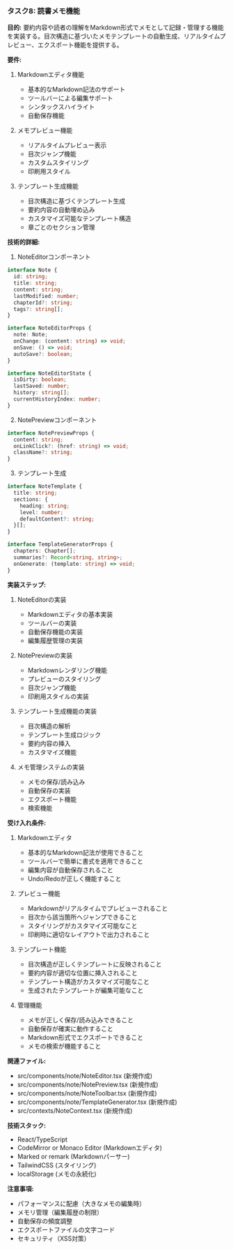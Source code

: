 ### タスク8: 読書メモ機能

**目的:**
要約内容や読者の理解をMarkdown形式でメモとして記録・管理する機能を実装する。目次構造に基づいたメモテンプレートの自動生成、リアルタイムプレビュー、エクスポート機能を提供する。

**要件:**
1. Markdownエディタ機能
   - 基本的なMarkdown記法のサポート
   - ツールバーによる編集サポート
   - シンタックスハイライト
   - 自動保存機能

2. メモプレビュー機能
   - リアルタイムプレビュー表示
   - 目次ジャンプ機能
   - カスタムスタイリング
   - 印刷用スタイル

3. テンプレート生成機能
   - 目次構造に基づくテンプレート生成
   - 要約内容の自動埋め込み
   - カスタマイズ可能なテンプレート構造
   - 章ごとのセクション管理

**技術的詳細:**

1. NoteEditorコンポーネント
```typescript
interface Note {
  id: string;
  title: string;
  content: string;
  lastModified: number;
  chapterId?: string;
  tags?: string[];
}

interface NoteEditorProps {
  note: Note;
  onChange: (content: string) => void;
  onSave: () => void;
  autoSave?: boolean;
}

interface NoteEditorState {
  isDirty: boolean;
  lastSaved: number;
  history: string[];
  currentHistoryIndex: number;
}
```

2. NotePreviewコンポーネント
```typescript
interface NotePreviewProps {
  content: string;
  onLinkClick?: (href: string) => void;
  className?: string;
}
```

3. テンプレート生成
```typescript
interface NoteTemplate {
  title: string;
  sections: {
    heading: string;
    level: number;
    defaultContent?: string;
  }[];
}

interface TemplateGeneratorProps {
  chapters: Chapter[];
  summaries?: Record<string, string>;
  onGenerate: (template: string) => void;
}
```

**実装ステップ:**

1. NoteEditorの実装
   - Markdownエディタの基本実装
   - ツールバーの実装
   - 自動保存機能の実装
   - 編集履歴管理の実装

2. NotePreviewの実装
   - Markdownレンダリング機能
   - プレビューのスタイリング
   - 目次ジャンプ機能
   - 印刷用スタイルの実装

3. テンプレート生成機能の実装
   - 目次構造の解析
   - テンプレート生成ロジック
   - 要約内容の挿入
   - カスタマイズ機能

4. メモ管理システムの実装
   - メモの保存/読み込み
   - 自動保存の実装
   - エクスポート機能
   - 検索機能

**受け入れ条件:**

1. Markdownエディタ
   - 基本的なMarkdown記法が使用できること
   - ツールバーで簡単に書式を適用できること
   - 編集内容が自動保存されること
   - Undo/Redoが正しく機能すること

2. プレビュー機能
   - Markdownがリアルタイムでプレビューされること
   - 目次から該当箇所へジャンプできること
   - スタイリングがカスタマイズ可能なこと
   - 印刷時に適切なレイアウトで出力されること

3. テンプレート機能
   - 目次構造が正しくテンプレートに反映されること
   - 要約内容が適切な位置に挿入されること
   - テンプレート構造がカスタマイズ可能なこと
   - 生成されたテンプレートが編集可能なこと

4. 管理機能
   - メモが正しく保存/読み込みできること
   - 自動保存が確実に動作すること
   - Markdown形式でエクスポートできること
   - メモの検索が機能すること

**関連ファイル:**
- src/components/note/NoteEditor.tsx (新規作成)
- src/components/note/NotePreview.tsx (新規作成)
- src/components/note/NoteToolbar.tsx (新規作成)
- src/components/note/TemplateGenerator.tsx (新規作成)
- src/contexts/NoteContext.tsx (新規作成)

**技術スタック:**
- React/TypeScript
- CodeMirror or Monaco Editor (Markdownエディタ)
- Marked or remark (Markdownパーサー)
- TailwindCSS (スタイリング)
- localStorage (メモの永続化)

**注意事項:**
- パフォーマンスに配慮（大きなメモの編集時）
- メモリ管理（編集履歴の制限）
- 自動保存の頻度調整
- エクスポートファイルの文字コード
- セキュリティ（XSS対策）
